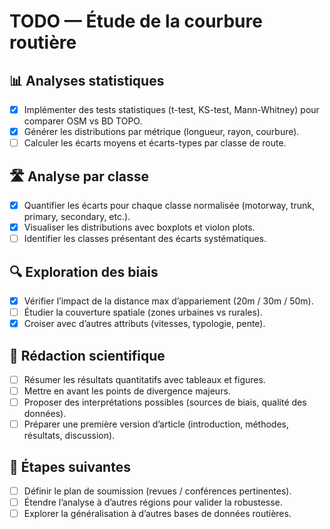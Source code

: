 # TODO — Étude de la courbure routière

## 📊 Analyses statistiques
- [x] Implémenter des tests statistiques (t-test, KS-test, Mann-Whitney) pour comparer OSM vs BD TOPO.
- [x] Générer les distributions par métrique (longueur, rayon, courbure).
- [ ] Calculer les écarts moyens et écarts-types par classe de route.

## 🛣️ Analyse par classe
- [x] Quantifier les écarts pour chaque classe normalisée (motorway, trunk, primary, secondary, etc.).
- [x] Visualiser les distributions avec boxplots et violon plots.
- [ ] Identifier les classes présentant des écarts systématiques.

## 🔍 Exploration des biais
- [x] Vérifier l’impact de la distance max d’appariement (20m / 30m / 50m).
- [ ] Étudier la couverture spatiale (zones urbaines vs rurales).
- [x] Croiser avec d’autres attributs (vitesses, typologie, pente).

## 📝 Rédaction scientifique
- [ ] Résumer les résultats quantitatifs avec tableaux et figures.
- [ ] Mettre en avant les points de divergence majeurs.
- [ ] Proposer des interprétations possibles (sources de biais, qualité des données).
- [ ] Préparer une première version d’article (introduction, méthodes, résultats, discussion).

## 🚀 Étapes suivantes
- [ ] Définir le plan de soumission (revues / conférences pertinentes).
- [ ] Étendre l’analyse à d’autres régions pour valider la robustesse.
- [ ] Explorer la généralisation à d’autres bases de données routières.